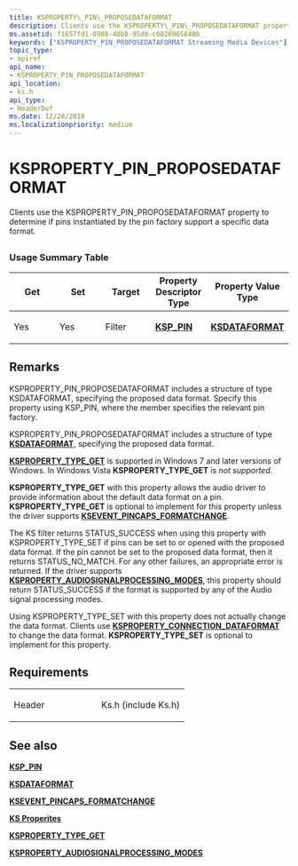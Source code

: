```yaml
---
title: KSPROPERTY\_PIN\_PROPOSEDATAFORMAT
description: Clients use the KSPROPERTY\_PIN\_PROPOSEDATAFORMAT property to determine if pins instantiated by the pin factory support a specific data format.
ms.assetid: f1657fd1-0988-48b8-95d0-c6026965848b
keywords: ["KSPROPERTY_PIN_PROPOSEDATAFORMAT Streaming Media Devices"]
topic_type:
- apiref
api_name:
- KSPROPERTY_PIN_PROPOSEDATAFORMAT
api_location:
- ks.h
api_type:
- HeaderDef
ms.date: 12/28/2018
ms.localizationpriority: medium
---
```


# KSPROPERTY\_PIN\_PROPOSEDATAFORMAT


Clients use the KSPROPERTY\_PIN\_PROPOSEDATAFORMAT property to determine if pins instantiated by the pin factory support a specific data format.

## <span id="ddk_ksproperty_pin_proposedataformat_ks"></span><span id="DDK_KSPROPERTY_PIN_PROPOSEDATAFORMAT_KS"></span>


### Usage Summary Table

<table>
<colgroup>
<col width="20%" />
<col width="20%" />
<col width="20%" />
<col width="20%" />
<col width="20%" />
</colgroup>
<thead>
<tr class="header">
<th>Get</th>
<th>Set</th>
<th>Target</th>
<th>Property Descriptor Type</th>
<th>Property Value Type</th>
</tr>
</thead>
<tbody>
<tr class="odd">
<td><p>Yes</p></td>
<td><p>Yes</p></td>
<td><p>Filter</p></td>
<td><p><a href="https://docs.microsoft.com/windows-hardware/drivers/ddi/ks/ns-ks-ksp_pin" data-raw-source="[&lt;strong&gt;KSP_PIN&lt;/strong&gt;](https://docs.microsoft.com/windows-hardware/drivers/ddi/ks/ns-ks-ksp_pin)"><strong>KSP_PIN</strong></a></p></td>
<td><p><a href="https://docs.microsoft.com/windows-hardware/drivers/ddi/ks/ns-ks-ksdataformat" data-raw-source="[&lt;strong&gt;KSDATAFORMAT&lt;/strong&gt;](https://docs.microsoft.com/windows-hardware/drivers/ddi/ks/ns-ks-ksdataformat)"><strong>KSDATAFORMAT</strong></a></p></td>
</tr>
</tbody>
</table>

 

Remarks
-------

KSPROPERTY_PIN_PROPOSEDATAFORMAT includes a structure of type KSDATAFORMAT, specifying the proposed data format. Specify this property using KSP_PIN, where the member specifies the relevant pin factory.

KSPROPERTY\_PIN\_PROPOSEDATAFORMAT includes a structure of type [**KSDATAFORMAT**](https://docs.microsoft.com/windows-hardware/drivers/ddi/ks/ns-ks-ksdataformat), specifying the proposed data format.

[**KSPROPERTY\_TYPE\_GET**](https://docs.microsoft.com/windows-hardware/drivers/ddi/ks/ns-ks-ksidentifier) is supported in Windows 7 and later versions of Windows. In Windows Vista **KSPROPERTY\_TYPE\_GET** is *not supported*. 

**KSPROPERTY_TYPE_GET** with this property allows the audio driver to provide information about the default data format on a pin. **KSPROPERTY_TYPE_GET** 
is optional to implement for this property unless the driver supports [**KSEVENT_PINCAPS_FORMATCHANGE**](https://docs.microsoft.com/windows-hardware/drivers/audio/ksevent-pincaps-formatchange). 
 

The KS filter returns STATUS\_SUCCESS when using this property with KSPROPERTY_TYPE_SET if pins can be set to or opened with the proposed data format. If the pin cannot be set to the proposed data format, then it returns STATUS_NO_MATCH. For any other failures, an appropriate error is returned. If the driver supports [**KSPROPERTY_AUDIOSIGNALPROCESSING_MODES**](https://docs.microsoft.com/windows-hardware/drivers/audio/ksproperty-audiosignalprocessing-modes), this property should return STATUS_SUCCESS if the format is supported by any of the Audio signal processing modes. 


Using KSPROPERTY_TYPE_SET with this property does not actually change the data format. Clients use [**KSPROPERTY\_CONNECTION\_DATAFORMAT**](ksproperty-connection-dataformat.md) to change the data format. **KSPROPERTY_TYPE_SET** is optional to implement for this property.


Requirements
------------

<table>
<colgroup>
<col width="50%" />
<col width="50%" />
</colgroup>
<tbody>
<tr class="odd">
<td><p>Header</p></td>
<td>Ks.h (include Ks.h)</td>
</tr>
</tbody>
</table>

## See also


[**KSP\_PIN**](https://docs.microsoft.com/windows-hardware/drivers/ddi/ks/ns-ks-ksp_pin)

[**KSDATAFORMAT**](https://docs.microsoft.com/windows-hardware/drivers/ddi/ks/ns-ks-ksdataformat)
 
[**KSEVENT_PINCAPS_FORMATCHANGE**](https://docs.microsoft.com/windows-hardware/drivers/audio/ksevent-pincaps-formatchange)

[**KS Properites**](https://docs.microsoft.com/windows-hardware/drivers/stream/ks-properties)

[**KSPROPERTY\_TYPE\_GET**](https://docs.microsoft.com/windows-hardware/drivers/ddi/ks/ns-ks-ksidentifier)
 
[**KSPROPERTY_AUDIOSIGNALPROCESSING_MODES**](https://docs.microsoft.com/windows-hardware/drivers/audio/ksproperty-audiosignalprocessing-modes)





